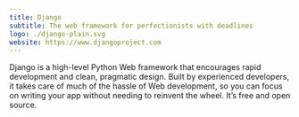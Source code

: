 ```yaml
---
title: Django
subtitle: The web framework for perfectionists with deadlines
logo: ./django-plain.svg
website: https://www.djangoproject.com
---
```


Django is a high-level Python Web framework that encourages rapid development and clean, pragmatic design. Built by experienced developers, it takes care of much of the hassle of Web development, so you can focus on writing your app without needing to reinvent the wheel. It’s free and open source.

